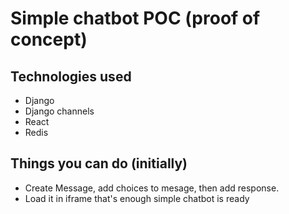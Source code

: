 # Simple chatbot POC (proof of concept)

## Technologies used 
- Django
- Django channels
- React 
- Redis

## Things you can do (initially)

- Create Message, add choices to mesage, then add response.
- Load it in iframe that's enough simple chatbot is ready